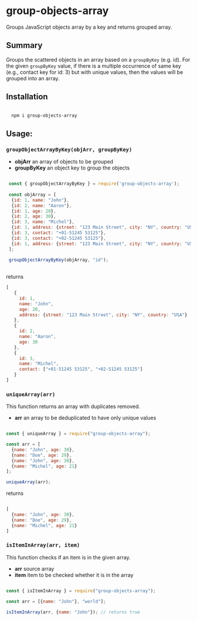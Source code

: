 # group-objects-array

Groups JavaScript objects array by a key and returns grouped array.

## Summary

  Groups the scattered objects in an array based on a `groupByKey` (e.g. id). For the given `groupByKey` value, if there is a multiple occurrence of same key (e.g., contact key for id: 3) but with unique values, then the values will be grouped into an array.

## Installation

```sh

  npm i group-objects-array

```

## Usage:

### `groupObjectArrayByKey(objArr, groupByKey)`

- **objArr** an array of objects to be grouped
- **groupByKey** an object key to group the objects


```js

 const { groupObjectArrayByKey } = require('group-objects-array');
 
 const objArray = [
  {id: 1, name: "John"},
  {id: 2, name: "Aaron"},
  {id: 1, age: 20},
  {id: 2, age: 30},
  {id: 3, name: "Michel"},
  {id: 1, address: {street: "123 Main Street", city: "NY", country: "USA"}},
  {id: 3, contact: "+01-51245 53125"},
  {id: 3, contact: "+02-51245 53125"},
  {id: 1, address: {street: "123 Main Street", city: "NY", country: "USA"}}  
 ];
  
 groupObjectArrayByKey(objArray, "id");
 
 ``` 
 returns
 
 ```js
 [
    {
      id: 1, 
      name: "John", 
      age: 20, 
      address: {street: "123 Main Street", city: "NY", country: "USA"}
    },
    {
      id: 2,
      name: "Aaron",
      age: 30
    },
    {
      id: 3,
      name: "Michel",
      contact: ["+01-51245 53125", "+02-51245 53125"]
    } 
 ]

 ```

### `uniqueArray(arr)`

This function returns an array with duplicates removed.

- **arr** an array to be deduplicated to have only unique values

```js

const { uniqueArray } = require("group-objects-array");

const arr = [
  {name: "John", age: 30},
  {name: "Doe", age: 29},
  {name: "John", age: 30},
  {name: "Michel", age: 21}
];

uniqueArray(arr);

```

returns

```js

[
  {name: "John", age: 30},
  {name: "Doe", age: 29},
  {name: "Michel", age: 21}
]

```

### `isItemInArray(arr, item)`

This function checks if an item is in the given array.

- **arr** source array
- **item** item to be checked whether it is in the array  

```js

const { isItemInArray } = require("group-objects-array");

const arr = [{name: "John"}, "world"];

isItemInArray(arr, {name: "John"}); // returns true

```